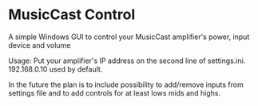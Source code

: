# MusicCast Control

A simple Windows GUI to control your MusicCast amplifier's power, input device and volume

Usage: Put your amplifier's IP address on the second line of settings.ini. 192.168.0.10 used by default.


In the future the plan is to include possibility to add/remove inputs from settings file and to add controls for at least lows mids and highs.
